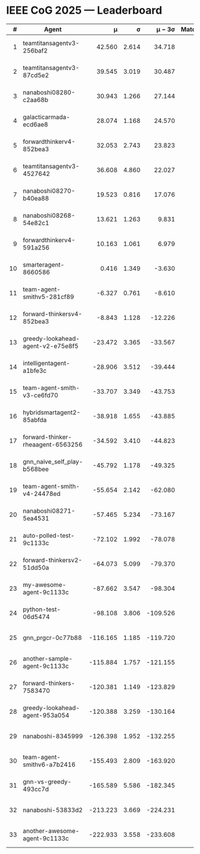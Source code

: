 # IEEE CoG 2025 — Leaderboard

| # | Agent | μ | σ | μ − 3σ | Matches | Updated |
|---:|---|---:|---:|---:|---:|---|
| 1 | teamtitansagentv3-256baf2 | 42.560 | 2.614 | 34.718 | 280 | 2025-08-31 22:58 |
| 2 | teamtitansagentv3-87cd5e2 | 39.545 | 3.019 | 30.487 | 220 | 2025-08-31 22:58 |
| 3 | nanaboshi08280-c2aa68b | 30.943 | 1.266 | 27.144 | 300 | 2025-08-31 22:58 |
| 4 | galacticarmada-ecd6ae8 | 28.074 | 1.168 | 24.570 | 280 | 2025-08-31 22:58 |
| 5 | forwardthinkerv4-852bea3 | 32.053 | 2.743 | 23.823 | 246 | 2025-08-31 22:58 |
| 6 | teamtitansagentv3-4527642 | 36.608 | 4.860 | 22.027 | 140 | 2025-08-31 22:58 |
| 7 | nanaboshi08270-b40ea88 | 19.523 | 0.816 | 17.076 | 180 | 2025-08-31 22:58 |
| 8 | nanaboshi08268-54e82c1 | 13.621 | 1.263 | 9.831 | 320 | 2025-08-31 22:58 |
| 9 | forwardthinkerv4-591a256 | 10.163 | 1.061 | 6.979 | 200 | 2025-08-31 22:58 |
| 10 | smarteragent-8660586 | 0.416 | 1.349 | -3.630 | 241 | 2025-08-31 22:58 |
| 11 | team-agent-smithv5-281cf89 | -6.327 | 0.761 | -8.610 | 360 | 2025-08-31 22:58 |
| 12 | forward-thinkersv4-852bea3 | -8.843 | 1.128 | -12.226 | 120 | 2025-08-31 22:58 |
| 13 | greedy-lookahead-agent-v2-e75e8f5 | -23.472 | 3.365 | -33.567 | 320 | 2025-08-31 22:58 |
| 14 | intelligentagent-a1bfe3c | -28.906 | 3.512 | -39.444 | 212 | 2025-08-31 22:58 |
| 15 | team-agent-smith-v3-ce6fd70 | -33.707 | 3.349 | -43.753 | 200 | 2025-08-31 22:58 |
| 16 | hybridsmartagent2-85abfda | -38.918 | 1.655 | -43.885 | 257 | 2025-08-31 22:58 |
| 17 | forward-thinker-rheaagent-6563256 | -34.592 | 3.410 | -44.823 | 260 | 2025-08-31 22:58 |
| 18 | gnn_naive_self_play-b568bee | -45.792 | 1.178 | -49.325 | 140 | 2025-08-31 22:58 |
| 19 | team-agent-smith-v4-24478ed | -55.654 | 2.142 | -62.080 | 160 | 2025-08-31 22:58 |
| 20 | nanaboshi08271-5ea4531 | -57.465 | 5.234 | -73.167 | 240 | 2025-08-31 22:58 |
| 21 | auto-polled-test-9c1133c | -72.102 | 1.992 | -78.078 | 380 | 2025-08-31 22:58 |
| 22 | forward-thinkersv2-51dd50a | -64.073 | 5.099 | -79.370 | 140 | 2025-08-31 22:58 |
| 23 | my-awesome-agent-9c1133c | -87.662 | 3.547 | -98.304 | 220 | 2025-08-31 22:58 |
| 24 | python-test-06d5474 | -98.108 | 3.806 | -109.526 | 200 | 2025-08-31 22:58 |
| 25 | gnn_prgcr-0c77b88 | -116.165 | 1.185 | -119.720 | 360 | 2025-08-31 22:58 |
| 26 | another-sample-agent-9c1133c | -115.884 | 1.757 | -121.155 | 180 | 2025-08-31 22:58 |
| 27 | forward-thinkers-7583470 | -120.381 | 1.149 | -123.829 | 300 | 2025-08-31 22:58 |
| 28 | greedy-lookahead-agent-953a054 | -120.388 | 3.259 | -130.164 | 280 | 2025-08-31 22:58 |
| 29 | nanaboshi-8345999 | -126.398 | 1.952 | -132.255 | 200 | 2025-08-31 22:58 |
| 30 | team-agent-smithv6-a7b2416 | -155.493 | 2.809 | -163.920 | 240 | 2025-08-31 22:58 |
| 31 | gnn-vs-greedy-493cc7d | -165.589 | 5.586 | -182.345 | 260 | 2025-08-31 22:58 |
| 32 | nanaboshi-53833d2 | -213.223 | 3.669 | -224.231 | 220 | 2025-08-31 22:58 |
| 33 | another-awesome-agent-9c1133c | -222.933 | 3.558 | -233.608 | 420 | 2025-08-31 22:58 |
